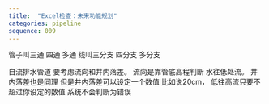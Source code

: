 ```yaml
---
title:  "Excel检查：未来功能规划"
categories: pipeline
sequence: 009
---
```


管子叫三通 四通  多通   线叫三分支 四分支 多分支

自流排水管道 要考虑流向和井内落差。
流向是靠管底高程判断 水往低处流。
井内落差也是同理 但是井内落差可以设定一个数值 比如说20cm，
低往高流只要不超过你设定的数值 系统不会判断为错误
